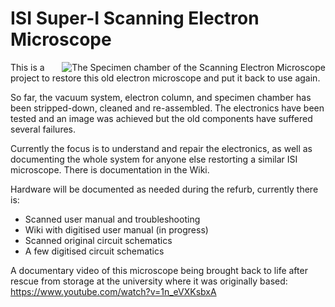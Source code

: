 # ISI Super-I Scanning Electron Microscope

<img align="right" src="https://github.com/user-attachments/assets/d402b069-334c-4cdd-84aa-dfaa97b3b684" alt="The Specimen chamber of the Scanning Electron Microscope">

This is a project to restore this old electron microscope and put it back to use again.

So far, the vacuum system, electron column, and specimen chamber has been stripped-down, cleaned and re-assembled. The electronics have been tested and an image was achieved but the old components have suffered several failures.

Currently the focus is to understand and repair the electronics, as well as documenting the whole system for anyone else restorting a similar ISI microscope. There is documentation in the Wiki.

Hardware will be documented as needed during the refurb, currently there is:
- Scanned user manual and troubleshooting
- Wiki with digitised user manual (in progress)
- Scanned original circuit schematics
- A few digitised circuit schematics

A documentary video of this microscope being brought back to life after rescue from storage at the university where it was originally based: https://www.youtube.com/watch?v=1n_eVXKsbxA
